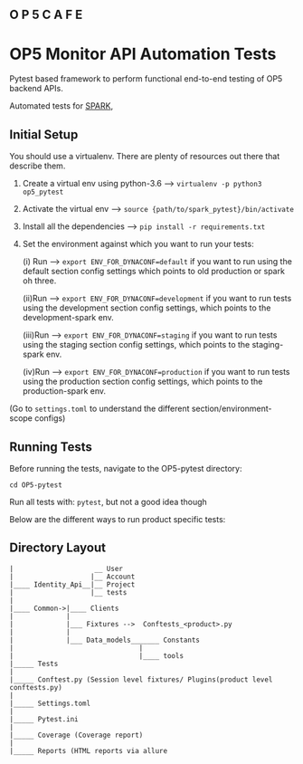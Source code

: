 ## O P 5 C A F E

# OP5 Monitor API Automation Tests

Pytest based framework to perform functional end-to-end testing of OP5 backend APIs.

Automated tests for [SPARK](https://github.rackspace.com/kapi3776/Spark_pytest),

## Initial Setup

You should use a virtualenv. There are plenty of resources out there that describe them.

1. Create a virtual env using python-3.6 --> `virtualenv -p python3 op5_pytest`
2. Activate the virtual env --> `source {path/to/spark_pytest}/bin/activate`
3. Install all the dependencies --> `pip install -r requirements.txt`
4. Set the environment against which you want to run your tests:

    (i) Run --> `export ENV_FOR_DYNACONF=default` if you want to run using the default section config settings which 
    points to old production or spark oh three.

   (ii)Run --> `export ENV_FOR_DYNACONF=development` if you want to run tests using the development section config 
   settings, which points to the development-spark env.
   
   (iii)Run --> `export ENV_FOR_DYNACONF=staging` if you want to run tests using the staging section config settings,
   which points to the staging-spark env.
   
   (iv)Run --> `export ENV_FOR_DYNACONF=production` if you want to run tests using the production section config 
   settings, which points to the production-spark env.
   
(Go to `settings.toml` to understand the different section/environment-scope configs)

## Running Tests

Before running the tests, navigate to the OP5-pytest directory:

`cd OP5-pytest`

Run all tests with: `pytest`, but not a good idea though

Below are the different ways to run product specific tests:

## Directory Layout
```
|                    __ User
|                   |__ Account
|____ Identity_Api__|__ Project
|                   |__ tests
|
|____ Common->|____ Clients
|             |
|             |___ Fixtures -->  Conftests_<product>.py
|             |
|             |___ Data_models_______ Constants
|                               |
|                               |____ tools
|_____ Tests
|
|_____ Conftest.py (Session level fixtures/ Plugins(product level conftests.py)
|
|_____ Settings.toml
|
|_____ Pytest.ini
|
|_____ Coverage (Coverage report)
|
|_____ Reports (HTML reports via allure

```
